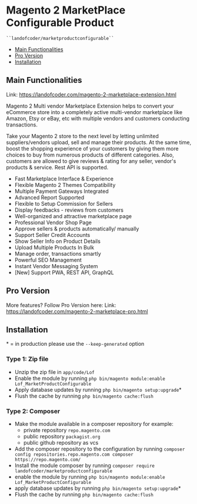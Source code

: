 # Magento 2 MarketPlace Configurable Product

    ``landofcoder/marketproductconfigurable``

 - [Main Functionalities](#markdown-header-main-functionalities)
 - [Pro Version](#markdown-header-pro-version)
 - [Installation](#markdown-header-installation)

## Main Functionalities
Link: https://landofcoder.com/magento-2-marketplace-extension.html

Magento 2 Multi vendor Marketplace Extension helps to convert your eCommerce store into a completely active multi-vendor marketplace like Amazon, Etsy or eBay, etc with multiple vendors and customers conducting transactions.

Take your Magento 2 store to the next level by letting unlimited suppliers/vendors upload, sell and manage their products.
At the same time, boost the shopping experience of your customers by giving them more choices to buy from numerous products of different categories. Also, customers are allowed to give reviews & rating for any seller, vendor's products & service.
Rest API is supported.

- Fast Marketplace Interface & Experience
- Flexible Magento 2 Themes Compatibility
- Multiple Payment Gateways Integrated
- Advanced Report Supported
- Flexible to Setup Commission for Sellers
- Display feedbacks - reviews from customers
- Well-organized and attractive marketplace page
- Professional Vendor Shop Page
- Approve sellers & products automatically/ manually
- Support Seller Credit Accounts
- Show Seller Info on Product Details
- Upload Multiple Products In Bulk
- Manage order, transactions smartly
- Powerful SEO Management
- Instant Vendor Messaging System
- [New] Support PWA, REST API, GraphQL

## Pro Version
More features? Follow Pro Version here:
Link: https://landofcoder.com/magento-2-marketplace-pro.html

## Installation
\* = in production please use the `--keep-generated` option

### Type 1: Zip file

 - Unzip the zip file in `app/code/Lof`
 - Enable the module by running `php bin/magento module:enable Lof_MarketProductConfigurable`
 - Apply database updates by running `php bin/magento setup:upgrade`\*
 - Flush the cache by running `php bin/magento cache:flush`

### Type 2: Composer

 - Make the module available in a composer repository for example:
    - private repository `repo.magento.com`
    - public repository `packagist.org`
    - public github repository as vcs
 - Add the composer repository to the configuration by running `composer config repositories.repo.magento.com composer https://repo.magento.com/`
 - Install the module composer by running `composer require landofcoder/marketproductconfigurable`
 - enable the module by running `php bin/magento module:enable Lof_MarketProductConfigurable`
 - apply database updates by running `php bin/magento setup:upgrade`\*
 - Flush the cache by running `php bin/magento cache:flush`
